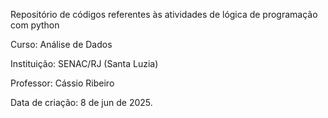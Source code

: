 Repositório de códigos referentes às atividades de lógica de programação com python

Curso: Análise de Dados 

Instituição: SENAC/RJ (Santa Luzia)

Professor:  Cássio Ribeiro

Data de criação: 8 de jun de 2025.
